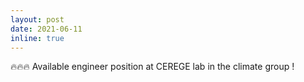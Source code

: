 ```yaml
---
layout: post
date: 2021-06-11
inline: true
---
```


🔥🔥🔥 Available engineer position at CEREGE lab in the climate group !
